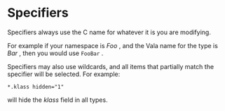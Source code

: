 

Specifiers
==========

Specifiers always use the C name for whatever it is you are modifying.

For example if your namespace is *Foo* , and the Vala name for the type is *Bar* , then you would use `FooBar` .

Specifiers may also use wildcards, and all items that partially match the specifier will be selected. For example:

    *.klass hidden="1"

will hide the *klass* field in all types.

